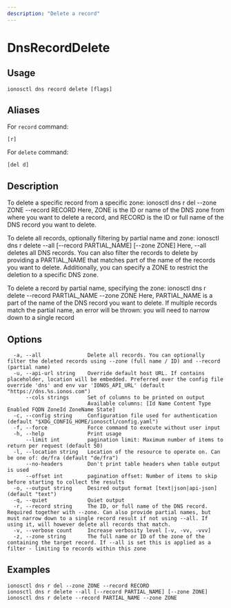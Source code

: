```yaml
---
description: "Delete a record"
---
```


# DnsRecordDelete

## Usage

```text
ionosctl dns record delete [flags]
```

## Aliases

For `record` command:

```text
[r]
```

For `delete` command:

```text
[del d]
```

## Description

To delete a specific record from a specific zone:
ionosctl dns r del --zone ZONE --record RECORD
Here, ZONE is the ID or name of the DNS zone from where you want to delete a record, and RECORD is the ID or full name of the DNS record you want to delete.

To delete all records, optionally filtering by partial name and zone:
ionosctl dns r delete --all [--record PARTIAL_NAME] [--zone ZONE]
Here, --all deletes all DNS records. You can also filter the records to delete by providing a PARTIAL_NAME that matches part of the name of the records you want to delete. Additionally, you can specify a ZONE to restrict the deletion to a specific DNS zone.

To delete a record by partial name, specifying the zone:
ionosctl dns r delete --record PARTIAL_NAME --zone ZONE
Here, PARTIAL_NAME is a part of the name of the DNS record you want to delete. If multiple records match the partial name, an error will be thrown: you will need to narrow down to a single record

## Options

```text
  -a, --all               Delete all records. You can optionally filter the deleted records using --zone (full name / ID) and --record (partial name)
  -u, --api-url string    Override default host URL. If contains placeholder, location will be embedded. Preferred over the config file override 'dns' and env var 'IONOS_API_URL' (default "https://dns.%s.ionos.com")
      --cols strings      Set of columns to be printed on output 
                          Available columns: [Id Name Content Type Enabled FQDN ZoneId ZoneName State]
  -c, --config string     Configuration file used for authentication (default "$XDG_CONFIG_HOME/ionosctl/config.yaml")
  -f, --force             Force command to execute without user input
  -h, --help              Print usage
      --limit int         pagination limit: Maximum number of items to return per request (default 50)
  -l, --location string   Location of the resource to operate on. Can be one of: de/fra (default "de/fra")
      --no-headers        Don't print table headers when table output is used
      --offset int        pagination offset: Number of items to skip before starting to collect the results
  -o, --output string     Desired output format [text|json|api-json] (default "text")
  -q, --quiet             Quiet output
  -r, --record string     The ID, or full name of the DNS record. Required together with --zone. Can also provide partial names, but must narrow down to a single record result if not using --all. If using it, will however delete all records that match.
  -v, --verbose count     Increase verbosity level [-v, -vv, -vvv]
  -z, --zone string       The full name or ID of the zone of the containing the target record. If --all is set this is applied as a filter - limiting to records within this zone
```

## Examples

```text
ionosctl dns r del --zone ZONE --record RECORD
ionosctl dns r delete --all [--record PARTIAL_NAME] [--zone ZONE]
ionosctl dns r delete --record PARTIAL_NAME --zone ZONE
```


